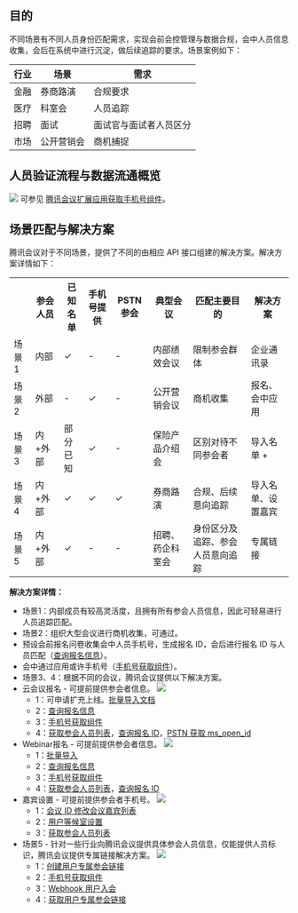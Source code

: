 ## 目的
不同场景有不同人员身份匹配需求，实现会前会控管理与数据合规，会中人员信息收集，会后在系统中进行沉淀，做后续追踪的要求。场景案例如下：

| 行业 | 场景 | 需求 |
|---------|---------|---------|
| 金融 | 券商路演	 | 合规要求 |
| 医疗 | 科室会 | 人员追踪 |
| 招聘 | 面试 | 面试官与面试者人员区分 |
| 市场 | 公开营销会 | 商机捕捉 |


## 人员验证流程与数据流通概览
![](https://qcloudimg.tencent-cloud.cn/raw/c722613337dcccdc6a98d47e5f6bdb63.png)
可参见 [腾讯会议扩展应用获取手机号组件](https://docs.qq.com/doc/DRlZ6UkJOZnVDeGtq)。

## 场景匹配与解决方案
腾讯会议对于不同场景，提供了不同的由相应 API 接口组建的解决方案。解决方案详情如下：
<table>
   <tr>
      <th width="0%" ></td>
      <th width="0%" >参会人员</td>
      <th width="0%" >已知名单</td>
      <th width="0%" >手机号提供</td>
       <th width="0%" >PSTN 参会</td>
       <th width="0%" >典型会议</td>
       <th width="0%" >匹配主要目的</td>
       <th width="0%" >解决方案</td>
 </tr>
   <tr>
      <td>场景1</td>
      <td>内部</td>
      <td>&#10003;</td>
      <td>-</td>
      <td>-</td>
      <td>内部绩效会议</td>
      <td>限制参会群体</td>
      <td>企业通讯录</td>
</tr>
   <tr>
      <td>场景2</td>
      <td>外部</td>
      <td>-</td>
      <td>&#10003;</td>
      <td>-</td>
      <td>公开营销会议</td>
      <td>商机收集</td>
      <td>报名、会中应用</td>
</tr>
   <tr>
      <td>场景3</td>
      <td>内+外部</td>
      <td>部分已知</td>
      <td>&#10003;</td>
      <td>-</td>
      <td>保险产品介绍会</td>
      <td>区别对待不同参会者</td>
      <td>导入名单 +</td>
</tr>
   <tr>
      <td>场景4</td>
      <td>内+外部</td>
      <td>&#10003;</td>
      <td>&#10003;</td>
      <td>&#10003;</td>
      <td>券商路演</td>
      <td>合规、后续意向追踪</td>
      <td>导入名单、设置嘉宾</td>
</tr>
   <tr>
      <td>场景5</td>
      <td>内+外部</td>
      <td>&#10003;</td>
      <td>-</td>
      <td>-</td>
      <td>招聘、药企科室会</td>
      <td>身份区分及追踪、参会人员意向追踪</td>
      <td>专属链接</td>
</tr>
</table>

**解决方案详情：**
- 场景1：内部成员有较高灵活度，且拥有所有参会人员信息，因此可轻易进行人员追踪匹配。
- 场景2：组织大型会议进行商机收集，可通过。
 - 预设会前报名问卷收集会中人员手机号，生成报名 ID，会后进行报名 ID 与人员匹配（[查询报名信息](https://cloud.tencent.com/document/product/1095/64011)）。
 - 会中通过应用或许手机号（[手机号获取组件](https://docs.qq.com/doc/DRlZ6UkJOZnVDeGtq)）。
- 场景3、4：根据不同的会议，腾讯会议提供以下解决方案。
 - 云会议报名 - 可提前提供参会者信息。
![](https://qcloudimg.tencent-cloud.cn/raw/a945303d1d6f2ba7d13000bf0c937cb6.png)
   - 1：可申请扩充上线。[批量导入文档](https://cloud.tencent.com/document/product/1095/67898)
   - 2：[查询报名信息](https://cloud.tencent.com/document/product/1095/64011)
   - 3：[手机号获取组件](https://docs.qq.com/doc/DRlZ6UkJOZnVDeGtq)
   - 4：[获取参会人员列表](https://cloud.tencent.com/document/product/1095/42701)，[查询报名 ID](https://cloud.tencent.com/document/product/1095/71935)，[PSTN 获取 ms_open_id](https://cloud.tencent.com/document/product/1095/80578)
 - Webinar报名 - 可提前提供参会者信息。
![](https://qcloudimg.tencent-cloud.cn/raw/9d7ba109a20adc878415c18fb5a75507.png)
   - 1：[批量导入](https://cloud.tencent.com/document/product/1095/67920)
   - 2：[查询报名信息](https://cloud.tencent.com/document/product/1095/62022)
   - 3：[手机号获取组件](https://docs.qq.com/doc/DRlZ6UkJOZnVDeGtq)
   - 4：[获取参会人员列表](https://cloud.tencent.com/document/product/1095/42701)，[查询报名 ID](https://cloud.tencent.com/document/product/1095/71938)
 - 嘉宾设置 - 可提前提供参会者手机号。
![](https://qcloudimg.tencent-cloud.cn/raw/f0a45412dba65e71933cd368dd567a4f.png)
    - 1：[会议 ID 修改会议嘉宾列表](https://cloud.tencent.com/document/product/1095/54310)
    - 2：[用户等候室设置](https://cloud.tencent.com/document/product/1095/57954)
    - 3：[获取参会人员列表](https://cloud.tencent.com/document/product/1095/42701)
- 场景5 - 针对一些行业向腾讯会议提供具体参会人员信息，仅能提供人员标识，腾讯会议提供专属链接解决方案。
![](https://qcloudimg.tencent-cloud.cn/raw/f1606ff48330afebc5994158d8aa079d.png)
  - 1：[创建用户专属参会链接](https://cloud.tencent.com/document/product/1095/64850)
  - 2：[手机号获取组件](https://docs.qq.com/doc/DRlZ6UkJOZnVDeGtq)
  - 3：[Webhook 用户入会](https://cloud.tencent.com/document/product/1095/51620)
  - 4：[获取用户专属参会链接](https://cloud.tencent.com/document/product/1095/64851)
